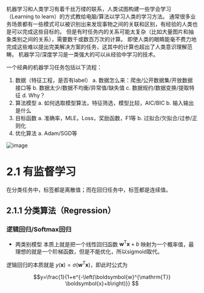 机器学习和人类学习有着千丝万缕的联系，人类试图构建一些学会学习（Learning to learn）的方式教给电脑/算法以学习人类的学习方法。 通常很多业务场景都有一些模式可以被识别出来发现事物之间的关联和区别，有经验的人类也是可以完成这些目标的。
但是有时任务内的关系可能太复杂（比如大量图片和抽象类别之间的关系），需要数千或数百万次的计算。 即使人类的眼睛能毫不费力地完成这些难以提出完美解决方案的任务，这其中的计算也超出了人类意识理解范畴。 机器学习/深度学习是一类强大的可以从经验中学习的技术。 


一个经典的机器学习任务包括以下流程：
1. 数据（特征工程，是否有label）
	a. 数据怎么来：爬虫/公开数据集/开放数据接口等
	b. 数据太少/数据不均衡/异常值/缺失值
	c. 数据规约/数据变换/提取特征
	d. Why？
2. 算法模型
	a. 如何选取模型算法，特征筛选，模型比较，AIC/BIC
	b. 输入输出是什么
3. 目标函数
	a. 准确率，MLE，Loss，奖励函数，F1等
	b. 过拟合/欠拟合/过参/正则化
4. 优化算法
	a. Adam/SGD等

![image](https://github.com/user-attachments/assets/b2101627-fbdb-4936-8bde-cec839671003)


# 2.1 有监督学习
在分类任务中，标签都是离散值；而在回归任务中，标签都是连续值。
## 2.1.1 分类算法（Regression）
### 逻辑回归/Softmax回归
- 两类别模型
本质上就是把一个线性回归函数 $\boldsymbol{w}^{\mathrm{T}} \boldsymbol{x}+b$ 映射为一个概率值，最理想的就是一个阶梯函数，但是不能优化，所以sigmoid取代。

逻辑回归的本质就是 $y(\boldsymbol{x})=\sigma\left(\boldsymbol{w}^T \boldsymbol{x}\right)$，即此时公式为

$$y=\frac{1}{1+e^{-\left(\boldsymbol{w}^{\mathrm{T}} \boldsymbol{x}+b\right)}} $$


<!-- ##{"script":"<script src='https://blog.meekdai.com/Gmeek/plugins/GmeekTOC.js'></script>"}## -->
